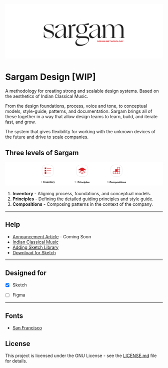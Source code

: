![](Help/Images/cover.png)

# Sargam Design [WIP]

A methodology for creating strong and scalable design systems. Based on the aesthetics of Indian Classical Music.

From the design foundations, process, voice and tone, to conceptual models, style-guide, patterns, and documentation. Sargam brings all of these together in a way that allow design teams to learn, build, and iterate fast, and grow. 

The system that gives flexibility for working with the unknown devices of the future and drive to scale companies.


## Three levels of Sargam

![](Help/Images/levels.png)

1. **Inventory** - Aligning process, foundations, and conceptual models.
2. **Principles** - Defining the detailed guiding principles and style guide.
3. **Compositions** - Composing patterns in the context of the company.


-----


## Help
* [Announcement Article]() - Coming Soon
* [Indian Classical Music](../master/Help/Indian%20Classical%20Music.md)
* [Adding Sketch Library](https://sketchapp.com/docs/libraries/adding-libraries)
* [Download for Sketch](../master/Sketch/Sargam%200.1.sketch)


-----

## Designed for
- [x] Sketch
- [ ] Figma


-----


## Fonts

* [San Francisco](https://developer.apple.com/fonts/)



## License

This project is licensed under the GNU License - see the [LICENSE.md](Sargam/LICENSE) file for details.


